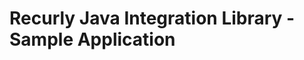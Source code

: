 Recurly Java Integration Library - Sample Application
=====================================================

